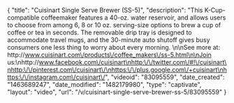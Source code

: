 {
    "title": "Cuisinart Single Serve Brewer (SS-5)",
    "description": "This K-Cup-compatible coffeemaker features a 40-oz. water reservoir, and allows users to choose from among 6, 8 or 10 oz. serving-size options to brew a cup of coffee or tea in seconds. The removable drip tray is designed to accommodate travel mugs, and the 30-minute auto shutoff gives busy consumers one less thing to worry about every morning. \n\nSee more at: http:\/\/www.cuisinart.com\/products\/coffee_makers\/ss-5.html\n\nJoin us:\nhttp:\/\/www.facebook.com\/cuisinart\nhttp:\/\/twitter.com\/#!\/cuisinart\nhttp:\/\/pinterest.com\/cuisinart\/\nhttps:\/\/plus.google.com\/+cuisinart\nhttps:\/\/instagram.com\/cuisinart\/",
    "videoid": "83095559",
    "date_created": "1463689247",
    "date_modified": "1482179980",
    "type": "captivate",
    "layout": "video",
    "url": "\/v\/cuisinart-single-serve-brewer-ss-5\/83095559"
}